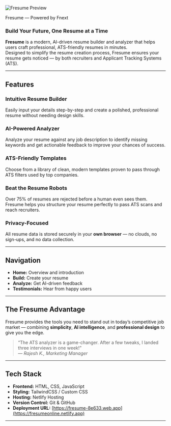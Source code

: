 ![Fresume Preview](https://your-screenshot-link-here)  

Fresume — Powered by Fnext

### Build Your Future, One Resume at a Time

**Fresume** is a modern, AI-driven resume builder and analyzer that helps users craft professional, ATS-friendly resumes in minutes.  
Designed to simplify the resume creation process, Fresume ensures your resume gets noticed — by both recruiters and Applicant Tracking Systems (ATS).

---

##  Features

###  Intuitive Resume Builder
Easily input your details step-by-step and create a polished, professional resume without needing design skills.

###  AI-Powered Analyzer
Analyze your resume against any job description to identify missing keywords and get actionable feedback to improve your chances of success.

###  ATS-Friendly Templates
Choose from a library of clean, modern templates proven to pass through ATS filters used by top companies.

###  Beat the Resume Robots
Over 75% of resumes are rejected before a human even sees them. Fresume helps you structure your resume perfectly to pass ATS scans and reach recruiters.

###  Privacy-Focused
All resume data is stored securely in your **own browser** — no clouds, no sign-ups, and no data collection.

---

##  Navigation

- **Home:** Overview and introduction  
- **Build:** Create your resume  
- **Analyze:** Get AI-driven feedback  
- **Testimonials:** Hear from happy users  

---

##  The Fresume Advantage

Fresume provides the tools you need to stand out in today’s competitive job market — combining **simplicity**, **AI intelligence**, and **professional design** to give you the edge.

> “The ATS analyzer is a game-changer. After a few tweaks, I landed three interviews in one week!”  
> — *Rajesh K., Marketing Manager*

---

##  Tech Stack

- **Frontend:** HTML, CSS, JavaScript  
- **Styling:** TailwindCSS / Custom CSS  
- **Hosting:** Netlify Hosting  
- **Version Control:** Git & GitHub  
- **Deployment URL:** [https://fresume-8e633.web.app](https://fresumeonline.netlify.app)

---
